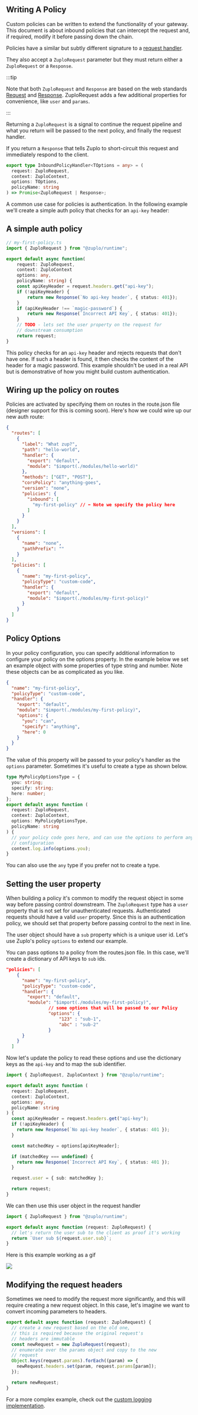 ## Writing A Policy

Custom policies can be written to extend the functionality of your gateway. This document is about inbound policies that can intercept the request and, if required, modify it before passing down the chain.

Policies have a similar but subtly different signature to a [request handler](/docs/handlers/custom-handler.md).

They also accept a `ZuploRequest` parameter but they must return either a
`ZuploRequest` or a `Response`.

:::tip

Note that both `ZuploRequest` and `Response` are based on the web standards [Request](https://developer.mozilla.org/en-US/docs/Web/API/request) and [Response](https://developer.mozilla.org/en-US/docs/Web/API/Response). ZuploRequest adds a few additional properties for convenience, like `user` and `params`.

:::

Returning a `ZuploRequest` is a signal to
continue the request pipeline and what you return will be passed to the next
policy, and finally the request handler.

If you return a `Response` that tells Zuplo to short-circuit this request and
immediately respond to the client.

```ts
export type InboundPolicyHandler<TOptions = any> = (
  request: ZuploRequest,
  context: ZuploContext,
  options: TOptions,
  policyName: string
) => Promise<ZuploRequest | Response>;
```

A common use case for policies is authentication. In the following example we'll
create a simple auth policy that checks for an `api-key` header:

## A simple auth policy

```ts
// my-first-policy.ts
import { ZuploRequest } from "@zuplo/runtime";

export default async function(
	request: ZuploRequest,
	context: ZuploContext
	options: any,
	policyName: string) {
  	const apiKeyHeader = request.headers.get("api-key");
	if (!apiKeyHeader) {
		return new Response(`No api-key header`, { status: 401});
	}
	if (apiKeyHeader !== `magic-password`) {
		return new Response(`Incorrect API Key`, { status: 401});
	}
	// TODO - lets set the user property on the request for
	// downstream consumption
	return request;
}
```

This policy checks for an `api-key` header and rejects requests that don't have
one. If such a header is found, it then checks the content of the header for a
magic password. This example shouldn't be used in a real API but is demonstrative of how you might build custom authentication.

## Wiring up the policy on routes

Policies are activated by specifying them on routes in the route.json file
(designer support for this is coming soon). Here's how we could wire up our new
auth route:

```json
{
  "routes": [
    {
      "label": "What zup?",
      "path": "hello-world",
      "handler": {
        "export": "default",
        "module": "$import(./modules/hello-world)"
      },
      "methods": ["GET", "POST"],
      "corsPolicy": "anything-goes",
      "version": "none",
      "policies": {
        "inbound": [
          "my-first-policy" // ⬅ Note we specify the policy here
        ]
      }
    }
  ],
  "versions": [
    {
      "name": "none",
      "pathPrefix": ""
    }
  ],
  "policies": [
    {
      "name": "my-first-policy",
      "policyType": "custom-code",
      "handler": {
        "export": "default",
        "module": "$import(./modules/my-first-policy)"
      }
    }
  ]
}
```

## Policy Options

In your policy configuration, you can specify additional information to configure your policy on the options property. In the example below we set an example object with some properties of type string and number. Note these objects can be as complicated as you like.

```json
{
  "name": "my-first-policy",
  "policyType": "custom-code",
  "handler": {
    "export": "default",
    "module": "$import(./modules/my-first-policy)",
    "options": {
      "you": "can",
      "specify": "anything",
      "here": 0
    }
  }
}
```

The value of this property will be passed to your policy's handler as the
`options` parameter. Sometimes it's useful to create a type as shown below.

```ts
type MyPolicyOptionsType = {
  you: string;
  specify: string;
  here: number;
};
export default async function (
  request: ZuploRequest,
  context: ZuploContext,
  options: MyPolicyOptionsType,
  policyName: string
) {
  // your policy code goes here, and can use the options to perform any
  // configuration
  context.log.info(options.you);
}
```

You can also use the `any` type if you prefer not to create a type.

## Setting the user property

When building a policy it's common to modify the request object in some way
before passing control downstream. The `ZuploRequest` type has a `user` property
that is not set for unauthenticated requests. Authenticated requests should have
a valid `user` property. Since this is an authentication policy, we should set
that property before passing control to the next in line.

The user object should have a `sub` property which is a unique user id. Let's
use Zuplo's policy `options` to extend our example.

You can pass options to a policy from the routes.json file. In this case, we'll
create a dictionary of API keys to `sub` ids.

```json
"policies": [
    {
      "name": "my-first-policy",
      "policyType": "custom-code",
      "handler": {
        "export": "default",
        "module": "$import(./modules/my-first-policy)",
				// some options that will be passed to our Policy
				"options": {
					"123" : "sub-1",
					"abc" : "sub-2"
				}
      }
    }
  ]
```

Now let's update the policy to read these options and use the dictionary keys as
the `api-key` and to map the sub identifier.

```ts
import { ZuploRequest, ZuploContext } from "@zuplo/runtime";

export default async function (
  request: ZuploRequest,
  context: ZuploContext,
  options: any,
  policyName: string
) {
  const apiKeyHeader = request.headers.get("api-key");
  if (!apiKeyHeader) {
    return new Response(`No api-key header`, { status: 401 });
  }

  const matchedKey = options[apiKeyHeader];

  if (matchedKey === undefined) {
    return new Response(`Incorrect API Key`, { status: 401 });
  }

  request.user = { sub: matchedKey };

  return request;
}
```

We can then use this user object in the request handler

```ts
import { ZuploRequest } from "@zuplo/runtime";

export default async function (request: ZuploRequest) {
  // let's return the user sub to the client as proof it's working
  return `User sub ${request.user.sub}`;
}
```

Here is this example working as a gif

![](/media/policies/2021-11-21_21.44.35.gif)

## Modifying the request headers

Sometimes we need to modify the request more significantly, and this will require creating a new request object. In this case, let's imagine we want to convert incoming parameters to headers.

```ts
export default async function (request: ZuploRequest) {
  // create a new request based on the old one,
  // this is required because the original request's
  // headers are immutable
  const newRequest = new ZuploRequest(request);
  // enumerate over the params object and copy to the new
  // request
  Object.keys(request.params).forEach((param) => {
    newRequest.headers.set(param, request.params[param]);
  });

  return newRequest;
}
```

For a more complex example, check out the [custom logging
implementation](/docs/examples/custom-logging-example.md).
